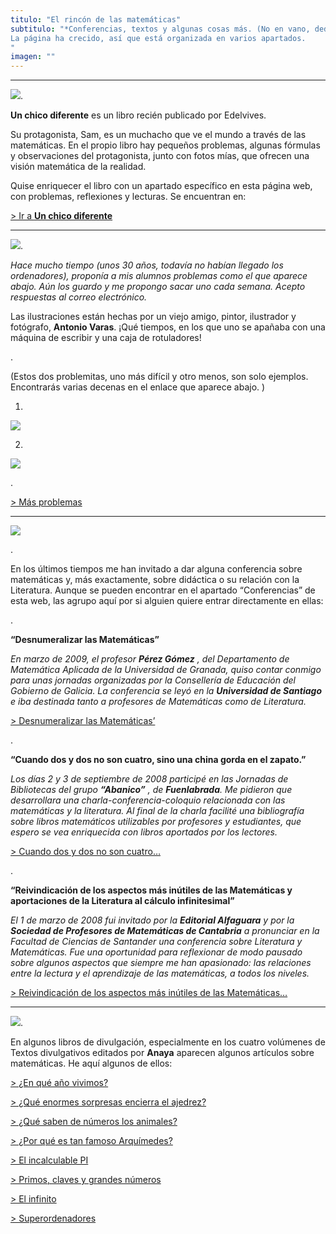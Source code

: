 ```yaml
---
titulo: "El rincón de las matemáticas"
subtitulo: "*Conferencias, textos y algunas cosas más. (No en vano, dediqué a su enseñanza buena parte de mi vida.)*La página ha crecido, así que está organizada en varios apartados."
imagen: ""
---
```

* * *

![](/imagenes/matematicas/libreta_un_chico_diferente.jpg).

**Un chico diferente** es un libro recién publicado por Edelvives.

Su protagonista, Sam, es un muchacho que ve el mundo a través de las matemáticas. En el propio libro hay pequeños problemas, algunas fórmulas y observaciones del protagonista, junto con fotos mías, que ofrecen una visión matemática de la realidad.

Quise enriquecer el libro con un apartado específico en esta página web, con problemas, reflexiones y lecturas. Se encuentran en:

[> Ir a **Un chico diferente**](http://www.ricardogomez.com/ver/mislibros/unchicodiferente)

* * *

![](/imagenes/matematicas/libreta_problemitas.jpg).

_Hace mucho tiempo (unos 30 años, todavía no habían llegado los ordenadores), proponía a mis alumnos problemas como el que aparece abajo. Aún los guardo y me propongo sacar uno cada semana. Acepto respuestas al correo electrónico._

Las ilustraciones están hechas por un viejo amigo, pintor, ilustrador y fotógrafo, **Antonio Varas**. ¡Qué tiempos, en los que uno se apañaba con una máquina de escribir y una caja de rotuladores!

.

(Estos dos problemitas, uno más difícil y otro menos, son solo ejemplos. Encontrarás varias decenas en el enlace que aparece abajo. )

1.

![](/imagenes/matematicas/escanear0002bpeq.jpg)

2.

![](/imagenes/matematicas/escanear0006bpeq.jpg)

.

[> Más problemas](/ver/matematicas/cajaproblemas)

* * *

![](/imagenes/matematicas/libreta_conferencias.jpg)

.

En los últimos tiempos me han invitado a dar alguna conferencia sobre matemáticas y, más exactamente, sobre didáctica o su relación con la Literatura. Aunque se pueden encontrar en el apartado “Conferencias” de esta web, las agrupo aquí por si alguien quiere entrar directamente en ellas:

.

**“Desnumeralizar las Matemáticas”**

_En marzo de 2009, el profesor **Pérez Gómez** , del Departamento de Matemática Aplicada de la Universidad de Granada, quiso contar conmigo para unas jornadas organizadas por la Consellería de Educación del Gobierno de Galicia. La conferencia se leyó en la **Universidad de Santiago** e iba destinada tanto a profesores de Matemáticas como de Literatura._

[> Desnumeralizar las Matemáticas’](/ver/conferencias/confe_santiago)

.

**“Cuando dos y dos no son cuatro, sino una china gorda en el zapato.”**

_Los días 2 y 3 de septiembre de 2008 participé en las Jornadas de Bibliotecas del grupo **“Abanico”** , de **Fuenlabrada**. Me pidieron que desarrollara una charla-conferencia-coloquio relacionada con las matemáticas y la literatura. Al final de la charla facilité una bibliografía sobre libros matemáticos utilizables por profesores y estudiantes, que espero se vea enriquecida con libros aportados por los lectores._

[> Cuando dos y dos no son cuatro…](/ver/conferencias/matsylitfuenlabrada)

.

**“Reivindicación de los aspectos más inútiles de las Matemáticas y aportaciones de la Literatura al cálculo infinitesimal”**

_El 1 de marzo de 2008 fui invitado por la **Editorial Alfaguara** y por la **Sociedad de Profesores de Matemáticas de Cantabria** a pronunciar en la Facultad de Ciencias de Santander una conferencia sobre Literatura y Matemáticas. Fue una oportunidad para reflexionar de modo pausado sobre algunos aspectos que siempre me han apasionado: las relaciones entre la lectura y el aprendizaje de las matemáticas, a todos los niveles._

[> Reivindicación de los aspectos más inútiles de las Matemáticas…](/ver/conferencias/literaturaymatematicas)

* * *

![](/imagenes/matematicas/libreta_textos_matematicos.jpg).

En algunos libros de divulgación, especialmente en los cuatro volúmenes de Textos divulgativos editados por **Anaya** aparecen algunos artículos sobre matemáticas. He aquí algunos de ellos:

[> ¿En qué año vivimos?](/ver/matematicas/calendario)

[> ¿Qué enormes sorpresas encierra el ajedrez?](/ver/matematicas/ajedrez)

[> ¿Qué saben de números los animales?](/ver/matematicas/animales)

[> ¿Por qué es tan famoso Arquímedes?](/ver/matematicas/arquimedes)

[> El incalculable PI](/ver/matematicas/incalculablepi)

[> Primos, claves y grandes números](/ver/matematicas/primos)

[> El infinito](/ver/matematicas/infinito)

[> Superordenadores](/ver/matematicas/superordenadores)

